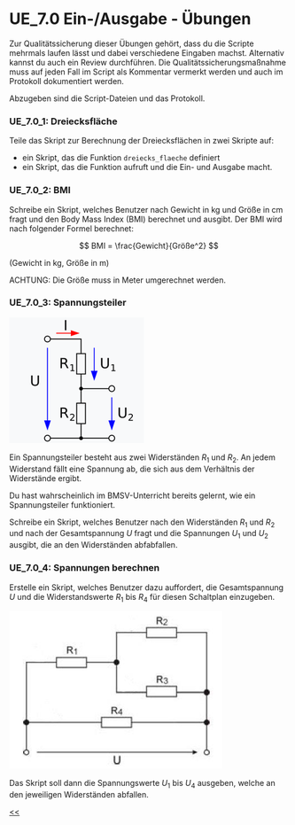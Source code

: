 # UE_7.0 Ein-/Ausgabe - Übungen

Zur Qualitätssicherung dieser Übungen gehört,
dass du die Scripte mehrmals laufen lässt und dabei 
verschiedene Eingaben machst.
Alternativ kannst du auch ein Review durchführen.
Die Qualitätssicherungsmaßnahme muss auf jeden Fall
im Script als Kommentar vermerkt werden und auch im Protokoll
dokumentiert werden.

Abzugeben sind die Script-Dateien und das Protokoll.

### UE_7.0_1: Dreiecksfläche

Teile das Skript zur Berechnung der Dreiecksflächen in zwei Skripte auf:
  - ein Skript, das die Funktion `dreiecks_flaeche` definiert
  - ein Skript, das die Funktion aufruft und die Ein- und Ausgabe macht.
  

### UE_7.0_2: BMI

Schreibe ein Skript, welches Benutzer nach Gewicht in kg und
Größe in cm fragt und den Body Mass Index (BMI) berechnet und ausgibt.
Der BMI wird nach folgender Formel berechnet:

$$ BMI = \frac{Gewicht}{Größe^2} $$ 
    
(Gewicht in kg, Größe in m)

ACHTUNG: Die Größe muss in Meter umgerechnet werden.

### UE_7.0_3: Spannungsteiler

![img.png](../img/07.0/spannungsteiler.png)

Ein Spannungsteiler besteht aus zwei Widerständen $R_1$ und $R_2$. 
An jedem Widerstand fällt eine Spannung ab, 
die sich aus dem Verhältnis der Widerstände ergibt.

Du hast wahrscheinlich im BMSV-Unterricht bereits gelernt,
wie ein Spannungsteiler funktioniert.

Schreibe ein Skript, welches Benutzer nach den Widerständen $R_1$ und $R_2$ 
und nach der Gesamtspannung $U$ fragt
und die Spannungen $U_1$ und $U_2$ ausgibt, die an den Widerständen abfabfallen.

### UE_7.0_4: Spannungen berechnen

Erstelle ein Skript, welches Benutzer dazu auffordert, 
die Gesamtspannung $U$ und die Widerstandswerte $R_1$ bis $R_4$ 
für diesen Schaltplan einzugeben.

![img.png](../img/07.0/schaltplan.png)

Das Skript soll dann die Spannungswerte $U_1$ bis $U_4$ ausgeben, 
welche an den jeweiligen Widerständen abfallen.



[<<](../skriptum/07.0_EinAusgabe.md)
